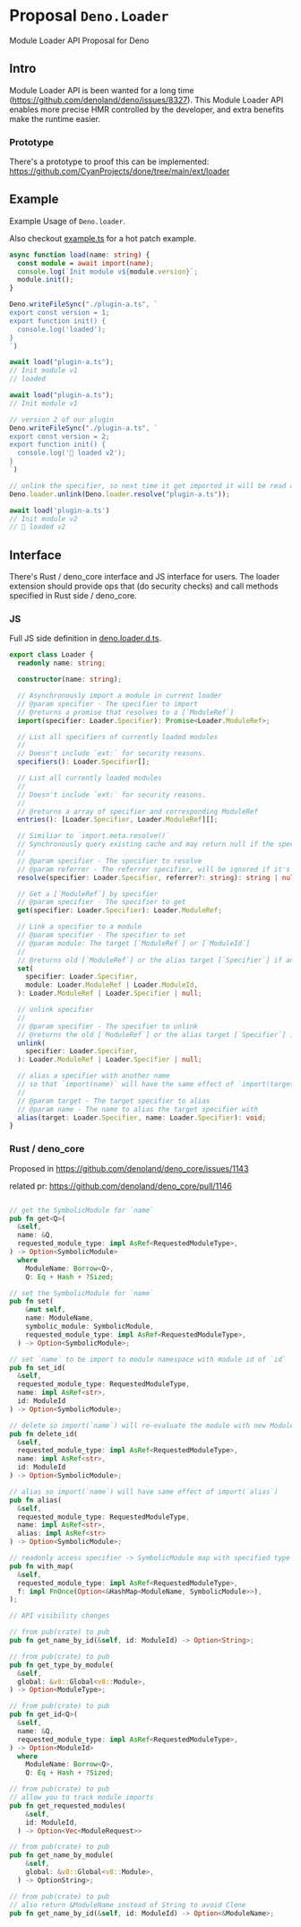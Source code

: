 # Proposal `Deno.Loader`

Module Loader API Proposal for Deno

## Intro

Module Loader API is been wanted for a long time (https://github.com/denoland/deno/issues/8327).
This Module Loader API enables more precise HMR controlled by the developer, and extra benefits make the runtime easier.

### Prototype
There's a prototype to proof this can be implemented: https://github.com/CyanProjects/done/tree/main/ext/loader


## Example

Example Usage of `Deno.loader`.

Also checkout [example.ts](./example.ts) for a hot patch example.

```ts
async function load(name: string) {
  const module = await import(name);
  console.log(`Init module v${module.version}`;
  module.init();
}

Deno.writeFileSync("./plugin-a.ts", `
export const version = 1;
export function init() {
  console.log('loaded');
}
`)

await load("plugin-a.ts");
// Init module v1
// loaded

await load("plugin-a.ts");
// Init module v1

// version 2 of our plugin
Deno.writeFileSync("./plugin-a.ts", `
export const version = 2;
export function init() {
  console.log('🎉 loaded v2');
}
`)

// unlink the specifier, so next time it get imported it will be read and evaluate again, rather use the existing cache
Deno.loader.unlink(Deno.loader.resolve("plugin-a.ts"));

await load('plugin-a.ts')
// Init module v2
// 🎉 loaded v2
```


## Interface

There's Rust / deno_core interface and JS interface for users.
The loader extension should provide ops that (do security checks) and call methods specified in Rust side / deno_core. 

### JS

Full JS side definition in [deno.loader.d.ts](./deno.loader.d.ts).

```ts
export class Loader {
  readonly name: string;

  constructor(name: string);

  // Asynchronously import a module in current loader
  // @param specifier - The specifier to import
  // @returns a promise that resolves to a [`ModuleRef`]
  import(specifier: Loader.Specifier): Promise<Loader.ModuleRef>;

  // List all specifiers of currently loaded modules
  //
  // Doesn't include `ext:` for security reasons.
  specifiers(): Loader.Specifier[];

  // List all currently loaded modules
  //
  // Doesn't include `ext:` for security reasons.
  //
  // @returns a array of specifier and corresponding ModuleRef
  entries(): [Loader.Specifier, Loader.ModuleRef][];

  // Similiar to `import.meta.resolve()`
  // Synchronously query existing cache and may return null if the specifier is never resolved
  //
  // @param specifier - The specifier to resolve
  // @param referrer - The referrer specifier, will be ignored if it's `ext:` `node:` `checkin:` for security reasons.
  resolve(specifier: Loader.Specifier, referrer?: string): string | null;

  // Get a [`ModuleRef`] by specifier
  // @param specifier - The specifier to get
  get(specifier: Loader.Specifier): Loader.ModuleRef;

  // Link a specifier to a module
  // @param specifier - The specifier to set
  // @param module: The target [`ModuleRef`] or [`ModuleId`]
  //
  // @returns old [`ModuleRef`] or the alias target [`Specifier`] if any
  set(
    specifier: Loader.Specifier,
    module: Loader.ModuleRef | Loader.ModuleId,
  ): Loader.ModuleRef | Loader.Specifier | null;

  // unlink specifier
  //
  // @param specifier - The specifier to unlink
  // @returns the old [`ModuleRef`] or the alias target [`Specifier`] if any
  unlink(
    specifier: Loader.Specifier,
  ): Loader.ModuleRef | Loader.Specifier | null;

  // alias a specifier with another name
  // so that `import(name)` will have the same effect of `import(target)`
  //
  // @param target - The target specifier to alias
  // @param name - The name to alias the target specifier with
  alias(target: Loader.Specifier, name: Loader.Specifier): void;
}
```

### Rust / deno_core

Proposed in https://github.com/denoland/deno_core/issues/1143

related pr: https://github.com/denoland/deno_core/pull/1146

```rs

// get the SymbolicModule for `name`
pub fn get<Q>(
  &self,
  name: &Q,
  requested_module_type: impl AsRef<RequestedModuleType>,
) -> Option<SymbolicModule>
  where
    ModuleName: Borrow<Q>,
    Q: Eq + Hash + ?Sized;

// set the SymbolicModule for `name`
pub fn set(
    &mut self,
    name: ModuleName,
    symbolic_module: SymbolicModule,
    requested_module_type: impl AsRef<RequestedModuleType>,
  ) -> Option<SymbolicModule>;

// set `name` to be import to module namespace with module id of `id`
pub fn set_id(
  &self, 
  requested_module_type: RequestedModuleType,
  name: impl AsRef<str>, 
  id: ModuleId
) -> Option<SymbolicModule>;

// delete so import(`name`) will re-evaluate the module with new ModuleId
pub fn delete_id(
  &self, 
  requested_module_type: impl AsRef<RequestedModuleType>,
  name: impl AsRef<str>, 
  id: ModuleId
) -> Option<SymbolicModule>;

// alias so import(`name`) will have same effect of import(`alias`)
pub fn alias(
  &self, 
  requested_module_type: RequestedModuleType,
  name: impl AsRef<str>, 
  alias: impl AsRef<str>
) -> Option<SymbolicModule>; 

// readonly access specifier -> SymbolicModule map with specified type
pub fn with_map(
  &self,
  requested_module_type: impl AsRef<RequestedModuleType>,
  f: impl FnOnce(Option<&HashMap<ModuleName, SymbolicModule>>),
);

// API visibility changes

// from pub(crate) to pub
pub fn get_name_by_id(&self, id: ModuleId) -> Option<String>;

// from pub(crate) to pub
pub fn get_type_by_module(
  &self,
  global: &v8::Global<v8::Module>,
) -> Option<ModuleType>;

// from pub(crate) to pub
pub fn get_id<Q>(
  &self,
  name: &Q,
  requested_module_type: impl AsRef<RequestedModuleType>,
) -> Option<ModuleId>
  where
    ModuleName: Borrow<Q>,
    Q: Eq + Hash + ?Sized;

// from pub(crate) to pub
// allow you to track module imports
pub fn get_requested_modules(
    &self,
    id: ModuleId,
  ) -> Option<Vec<ModuleRequest>>

// from pub(crate) to pub
pub fn get_name_by_module(
    &self,
    global: &v8::Global<v8::Module>,
  ) -> OptionString>;

// from pub(crate) to pub
// also return &ModuleName instead of String to avoid Clone
pub fn get_name_by_id(&self, id: ModuleId) -> Option<&ModuleName>;
```
